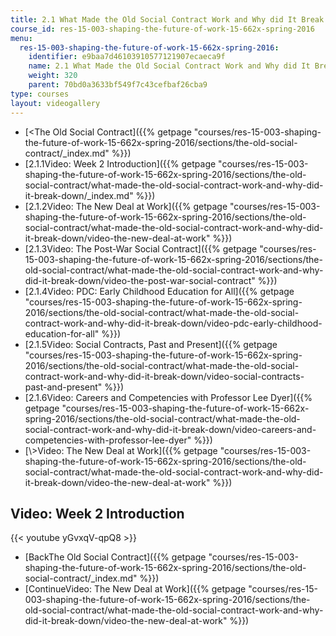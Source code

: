 ```yaml
---
title: 2.1 What Made the Old Social Contract Work and Why did It Break Down?
course_id: res-15-003-shaping-the-future-of-work-15-662x-spring-2016
menu:
  res-15-003-shaping-the-future-of-work-15-662x-spring-2016:
    identifier: e9baa7d46103910577121907ecaeca9f
    name: 2.1 What Made the Old Social Contract Work and Why did It Break Down?
    weight: 320
    parent: 70bd0a3633bf549f7c43cefbaf26cba9
type: courses
layout: videogallery
---
```

*   [<The Old Social Contract]({{% getpage "courses/res-15-003-shaping-the-future-of-work-15-662x-spring-2016/sections/the-old-social-contract/_index.md" %}})
*   [2.1.1Video: Week 2 Introduction]({{% getpage "courses/res-15-003-shaping-the-future-of-work-15-662x-spring-2016/sections/the-old-social-contract/what-made-the-old-social-contract-work-and-why-did-it-break-down/_index.md" %}})
*   [2.1.2Video: The New Deal at Work]({{% getpage "courses/res-15-003-shaping-the-future-of-work-15-662x-spring-2016/sections/the-old-social-contract/what-made-the-old-social-contract-work-and-why-did-it-break-down/video-the-new-deal-at-work" %}})
*   [2.1.3Video: The Post-War Social Contract]({{% getpage "courses/res-15-003-shaping-the-future-of-work-15-662x-spring-2016/sections/the-old-social-contract/what-made-the-old-social-contract-work-and-why-did-it-break-down/video-the-post-war-social-contract" %}})
*   [2.1.4Video: PDC: Early Childhood Education for All]({{% getpage "courses/res-15-003-shaping-the-future-of-work-15-662x-spring-2016/sections/the-old-social-contract/what-made-the-old-social-contract-work-and-why-did-it-break-down/video-pdc-early-childhood-education-for-all" %}})
*   [2.1.5Video: Social Contracts, Past and Present]({{% getpage "courses/res-15-003-shaping-the-future-of-work-15-662x-spring-2016/sections/the-old-social-contract/what-made-the-old-social-contract-work-and-why-did-it-break-down/video-social-contracts-past-and-present" %}})
*   [2.1.6Video: Careers and Competencies with Professor Lee Dyer]({{% getpage "courses/res-15-003-shaping-the-future-of-work-15-662x-spring-2016/sections/the-old-social-contract/what-made-the-old-social-contract-work-and-why-did-it-break-down/video-careers-and-competencies-with-professor-lee-dyer" %}})
*   [\\>Video: The New Deal at Work]({{% getpage "courses/res-15-003-shaping-the-future-of-work-15-662x-spring-2016/sections/the-old-social-contract/what-made-the-old-social-contract-work-and-why-did-it-break-down/video-the-new-deal-at-work" %}})

Video: Week 2 Introduction
--------------------------

{{< youtube yGvxqV-qpQ8 >}}

*   [BackThe Old Social Contract]({{% getpage "courses/res-15-003-shaping-the-future-of-work-15-662x-spring-2016/sections/the-old-social-contract/_index.md" %}})
*   [ContinueVideo: The New Deal at Work]({{% getpage "courses/res-15-003-shaping-the-future-of-work-15-662x-spring-2016/sections/the-old-social-contract/what-made-the-old-social-contract-work-and-why-did-it-break-down/video-the-new-deal-at-work" %}})